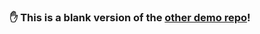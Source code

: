 ### ✋ This is a blank version of the [other demo repo](https://github.com/core-interaction/harmonic-collection)!
